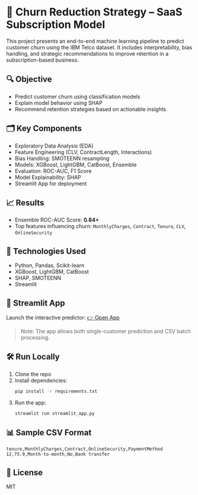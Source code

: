 # 🧠 Churn Reduction Strategy – SaaS Subscription Model

This project presents an end-to-end machine learning pipeline to predict customer churn using the IBM Telco dataset. It includes interpretability, bias handling, and strategic recommendations to improve retention in a subscription-based business.

## 🔍 Objective
- Predict customer churn using classification models
- Explain model behavior using SHAP
- Recommend retention strategies based on actionable insights

## 🗂️ Key Components
- Exploratory Data Analysis (EDA)
- Feature Engineering (CLV, ContractLength, Interactions)
- Bias Handling: SMOTEENN resampling
- Models: XGBoost, LightGBM, CatBoost, Ensemble
- Evaluation: ROC-AUC, F1 Score
- Model Explainability: SHAP
- Streamlit App for deployment

## 📈 Results
- Ensemble ROC-AUC Score: **0.84+**
- Top features influencing churn: `MonthlyCharges`, `Contract`, `Tenure`, `CLV`, `OnlineSecurity`

## 🧪 Technologies Used
- Python, Pandas, Scikit-learn
- XGBoost, LightGBM, CatBoost
- SHAP, SMOTEENN
- Streamlit

## 🚀 Streamlit App
Launch the interactive predictor:
[👉 Open App](https://your-streamlit-app-url.streamlit.app)

> Note: The app allows both single-customer prediction and CSV batch processing.

## 🛠 Run Locally

1. Clone the repo  
2. Install dependencies:
   ```bash
   pip install -r requirements.txt
   ```
3. Run the app:
   ```bash
   streamlit run streamlit_app.py
   ```

## 📊 Sample CSV Format
```
tenure,MonthlyCharges,Contract,OnlineSecurity,PaymentMethod
12,75.9,Month-to-month,No,Bank transfer
```

## 📜 License
MIT